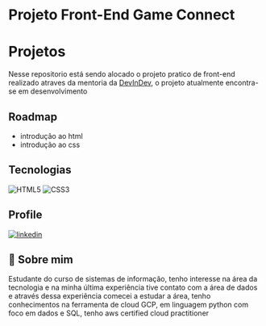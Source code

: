 # Projeto Front-End Game Connect


# Projetos

Nesse repositorio está sendo alocado o projeto pratico de front-end realizado atraves da mentoria da [DevInDev](https://www.instagram.com/devindev_oficial/), o projeto atualmente encontra-se em desenvolvimento
## Roadmap
- introdução ao html
- introdução ao css

## Tecnologias
![HTML5](https://img.shields.io/badge/HTML5-E34F26?style=for-the-badge&logo=html5&logoColor=white)
![CSS3](https://img.shields.io/badge/CSS3-1572B6?style=for-the-badge&logo=css3&logoColor=white)

##  Profile
[![linkedin](https://img.shields.io/badge/linkedin-0A66C2?style=for-the-badge&logo=linkedin&logoColor)](https://www.linkedin.com/in/oderlanfs/)

## 🚀 Sobre mim
Estudante do curso de sistemas de informação, tenho interesse na área da tecnologia e na minha última experiência tive contato com a área de dados e através dessa experiência comecei a estudar a  área, tenho conhecimentos na ferramenta de cloud GCP, em linguagem python com foco em dados e SQL, tenho aws certified cloud practitioner